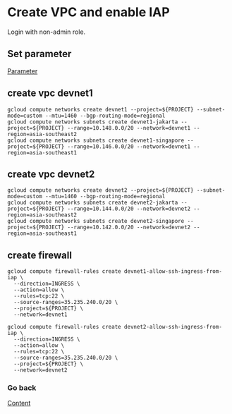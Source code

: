 # Create VPC and enable IAP
Login with non-admin role.

## Set parameter
[Parameter](https://github.com/adithaha/gcp-tutorial/blob/main/vpc/parameter.md)

## create vpc devnet1
```
gcloud compute networks create devnet1 --project=${PROJECT} --subnet-mode=custom --mtu=1460 --bgp-routing-mode=regional
gcloud compute networks subnets create devnet1-jakarta --project=${PROJECT} --range=10.148.0.0/20 --network=devnet1 --region=asia-southeast2
gcloud compute networks subnets create devnet1-singapore --project=${PROJECT} --range=10.146.0.0/20 --network=devnet1 --region=asia-southeast1
```
## create vpc devnet2
```
gcloud compute networks create devnet2 --project=${PROJECT} --subnet-mode=custom --mtu=1460 --bgp-routing-mode=regional
gcloud compute networks subnets create devnet2-jakarta --project=${PROJECT} --range=10.144.0.0/20 --network=devnet2 --region=asia-southeast2
gcloud compute networks subnets create devnet2-singapore --project=${PROJECT} --range=10.142.0.0/20 --network=devnet2 --region=asia-southeast1
```
## create firewall
```
gcloud compute firewall-rules create devnet1-allow-ssh-ingress-from-iap \
  --direction=INGRESS \
  --action=allow \
  --rules=tcp:22 \
  --source-ranges=35.235.240.0/20 \
  --project=${PROJECT} \
  --network=devnet1
```

```
gcloud compute firewall-rules create devnet2-allow-ssh-ingress-from-iap \
  --direction=INGRESS \
  --action=allow \
  --rules=tcp:22 \
  --source-ranges=35.235.240.0/20 \
  --project=${PROJECT} \
  --network=devnet2
```

### Go back
[Content](https://github.com/adithaha/gcp-tutorial/blob/main/vpc/readme.md)
